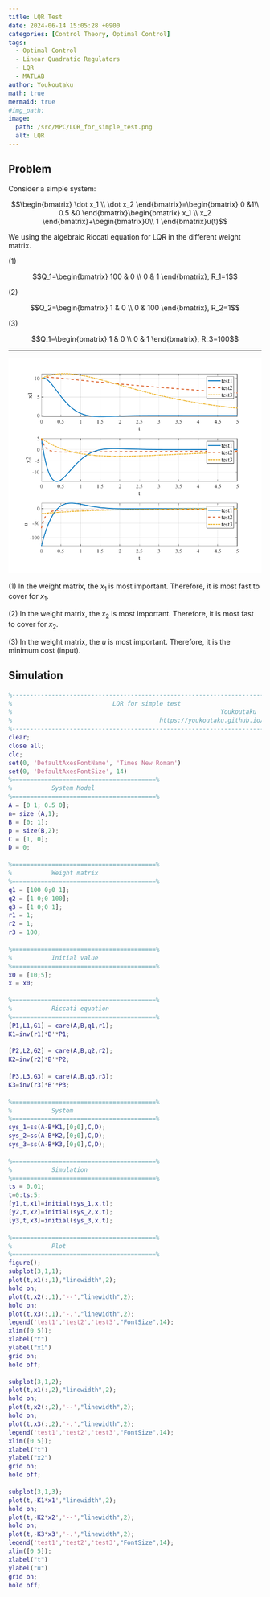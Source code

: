 ```yaml
---
title: LQR Test
date: 2024-06-14 15:05:28 +0900
categories: [Control Theory, Optimal Control]
tags:
  - Optimal Control
  - Linear Quadratic Regulators
  - LQR
  - MATLAB
author: Youkoutaku
math: true
mermaid: true
#img_path:
image:
  path: /src/MPC/LQR_for_simple_test.png
  alt: LQR
---
```


## Problem
Consider a simple system:

$$\begin{bmatrix}
\dot x_1 \\ \dot x_2
\end{bmatrix}=\begin{bmatrix}
0 &1\\ 0.5 &0
\end{bmatrix}\begin{bmatrix}
x_1 \\ x_2
\end{bmatrix}+\begin{bmatrix}0\\ 1
\end{bmatrix}u(t)$$

We using the algebraic Riccati equation for LQR in the different weight matrix.

(1)

$$Q_1=\begin{bmatrix}
100 & 0 \\ 0 & 1
\end{bmatrix}, R_1=1$$

(2)

$$Q_2=\begin{bmatrix}
1 & 0 \\ 0 & 100
\end{bmatrix}, R_2=1$$

(3)

$$Q_1=\begin{bmatrix}
1 & 0 \\ 0 & 1
\end{bmatrix}, R_3=100$$

---

![](/src/MPC/LQR_for_simple_test.png)

(1) In the weight matrix, the $x_1$ is most important. Therefore, it is most fast to cover for $x_1$.  

(2) In the weight matrix, the $x_2$ is most important. Therefore, it is most fast to cover for $x_2$.  

(3) In the weight matrix, the $u$ is most important. Therefore, it is the minimum cost (input).    

## Simulation
```matlab
%-----------------------------------------------------------------------%
%                            LQR for simple test                        %
%                                                          Youkoutaku   %
%                                         https://youkoutaku.github.io/ %
%-----------------------------------------------------------------------%
clear;
close all;
clc;
set(0, 'DefaultAxesFontName', 'Times New Roman')
set(0, 'DefaultAxesFontSize', 14)
%========================================%
%           System Model
%========================================%
A = [0 1; 0.5 0];
n= size (A,1);
B = [0; 1];
p = size(B,2);
C = [1, 0];
D = 0;

%========================================%
%           Weight matrix
%========================================%
q1 = [100 0;0 1];
q2 = [1 0;0 100];
q3 = [1 0;0 1];
r1 = 1;
r2 = 1;
r3 = 100;

%========================================%
%           Initial value
%========================================%
x0 = [10;5]; 
x = x0;

%========================================%
%           Riccati equation
%========================================%
[P1,L1,G1] = care(A,B,q1,r1);
K1=inv(r1)*B'*P1;

[P2,L2,G2] = care(A,B,q2,r2);
K2=inv(r2)*B'*P2;

[P3,L3,G3] = care(A,B,q3,r3);
K3=inv(r3)*B'*P3;

%========================================%
%           System 
%========================================%
sys_1=ss(A-B*K1,[0;0],C,D);
sys_2=ss(A-B*K2,[0;0],C,D);
sys_3=ss(A-B*K3,[0;0],C,D);

%========================================%
%           Simulation
%========================================%
ts = 0.01;
t=0:ts:5;
[y1,t,x1]=initial(sys_1,x,t);
[y2,t,x2]=initial(sys_2,x,t);
[y3,t,x3]=initial(sys_3,x,t);

%========================================%
%           Plot
%========================================%
figure();
subplot(3,1,1);
plot(t,x1(:,1),"linewidth",2);
hold on;
plot(t,x2(:,1),'--',"linewidth",2);
hold on;
plot(t,x3(:,1),'-.',"linewidth",2);
legend('test1','test2','test3',"FontSize",14);
xlim([0 5]);
xlabel("t")
ylabel("x1")
grid on;
hold off;

subplot(3,1,2);
plot(t,x1(:,2),"linewidth",2);
hold on;
plot(t,x2(:,2),'--',"linewidth",2);
hold on;
plot(t,x3(:,2),'-.',"linewidth",2);
legend('test1','test2','test3',"FontSize",14);
xlim([0 5]);
xlabel("t")
ylabel("x2")
grid on;
hold off;

subplot(3,1,3);
plot(t,-K1*x1',"linewidth",2);
hold on;
plot(t,-K2*x2','--',"linewidth",2);
hold on;
plot(t,-K3*x3','-.',"linewidth",2);
legend('test1','test2','test3',"FontSize",14);
xlim([0 5]);
xlabel("t")
ylabel("u")
grid on;
hold off;
```

